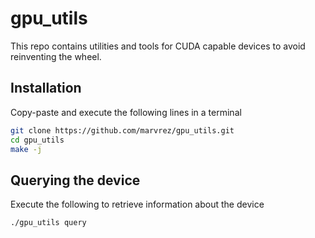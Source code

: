 # gpu_utils

This repo contains utilities and tools for CUDA capable devices to avoid reinventing the wheel.

## Installation

Copy-paste and execute the following lines in a terminal

```sh
git clone https://github.com/marvrez/gpu_utils.git
cd gpu_utils
make -j
```

## Querying the device

Execute the following to retrieve information about the device
```sh
./gpu_utils query
```
